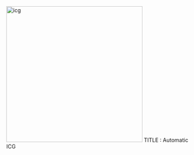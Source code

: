 <img width="359" alt="icg" src="https://github.com/user-attachments/assets/7d7cecdb-42e5-4c55-85e7-16b672cf528f">
TITLE : Automatic ICG
